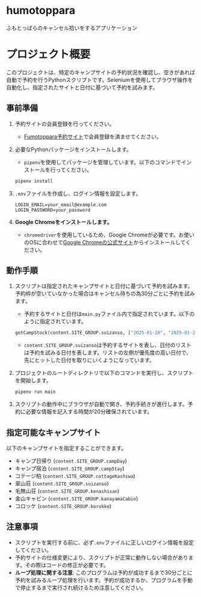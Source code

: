 # humotoppara
ふもとっぱらのキャンセル拾いをするアプリケーション

# プロジェクト概要

このプロジェクトは、特定のキャンプサイトの予約状況を確認し、空きがあれば自動で予約を行うPythonスクリプトです。Seleniumを使用してブラウザ操作を自動化し、指定されたサイトと日付に基づいて予約を試みます。

## 事前準備

1. 予約サイトの会員登録を行ってください。
   - [Fumotoppara予約サイト](https://reserve.fumotoppara.net/)で会員登録を済ませてください。

2. 必要なPythonパッケージをインストールします。
   - `pipenv`を使用してパッケージを管理しています。以下のコマンドでインストールを行ってください。

   ```bash
   pipenv install
   ```

3. `.env`ファイルを作成し、ログイン情報を設定します。

   ```plaintext
   LOGIN_EMAIL=your_email@example.com
   LOGIN_PASSWORD=your_password
   ```

4. **Google Chromeをインストールします。**
   - `chromedriver`を使用しているため、Google Chromeが必要です。お使いのOSに合わせて[Google Chromeの公式サイト](https://www.google.com/chrome/)からインストールしてください。

## 動作手順

1. スクリプトは指定されたキャンプサイトと日付に基づいて予約を試みます。予約枠が空いていなかった場合はキャンセル待ちの為30分ごとに予約を試みます。

   - 予約するサイトと日付は`main.py`ファイル内で指定されています。以下のように指定されています。

   ```python
   getCampStock(content.SITE_GROUP.suizanso, ["2025-01-20", "2025-01-24", "2025-01-26"])
   ```

   - `content.SITE_GROUP.suizanso`は予約するサイトを表し、日付のリストは予約を試みる日付を表します。リストの左側が優先度の高い日付で、先にヒットした日付を取りにいくようになっています。

2. プロジェクトのルートディレクトリで以下のコマンドを実行し、スクリプトを開始します。

   ```bash
   pipenv run main
   ```

3. スクリプトの動作中にブラウザが自動で開き、予約手続きが進行します。予約に必要な情報を記入する時間が20分確保されています。

## 指定可能なキャンプサイト

以下のキャンプサイトを指定することができます。

- キャンプ日帰り (`content.SITE_GROUP.campDay`)
- キャンプ宿泊 (`content.SITE_GROUP.campStay`)
- コテージ柏 (`content.SITE_GROUP.cottageKashiwa`)
- 翠山荘 (`content.SITE_GROUP.suizanso`)
- 毛無山荘 (`content.SITE_GROUP.kenashisan`)
- 金山キャビン (`content.SITE_GROUP.kanayamaCabin`)
- コロッケ (`content.SITE_GROUP.korokke`)

## 注意事項

- スクリプトを実行する前に、必ず`.env`ファイルに正しいログイン情報を設定してください。
- 予約サイトの仕様変更により、スクリプトが正常に動作しない場合があります。その際はコードの修正が必要です。
- **ループ処理に関する注意**: このプログラムは予約が成功するまで30分ごとに予約を試みるループ処理を行います。予約が成功するか、プログラムを手動で停止するまで実行され続けるため注意してください。
